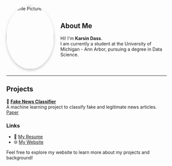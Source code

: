 <div style="display: flex; align-items: center; margin-bottom: 20px;">
  <img src="assets/profile.jpg" alt="Profile Picture" width="150" height="200" 
       style="border-radius: 50%; object-fit: cover; margin-right: 20px; box-shadow: 0 4px 8px rgba(0,0,0,0.2);">

  <div>
    <h2>About Me</h2>
    <p>
      Hi! I'm <strong>Karsin Dass</strong>.<br>
      I am currently a student at the University of Michigan - Ann Arbor, pursuing a degree in 
      Data Science.
    </p>
  </div>
</div>

---

## Projects
📰 **[Fake News Classifier](https://github.com/karsind/FakeNewsClassfier)**  
A machine learning project to classify fake and legitimate news articles.
[Paper](assets/Final_Report_FNC.pdf)   


### Links
- 📄 [My Resume](assets/Karsin-Dass-Resume.pdf)  
- 🌐 [My Website](https://keemarice.github.io)

Feel free to explore my website to learn more about my projects and background!
